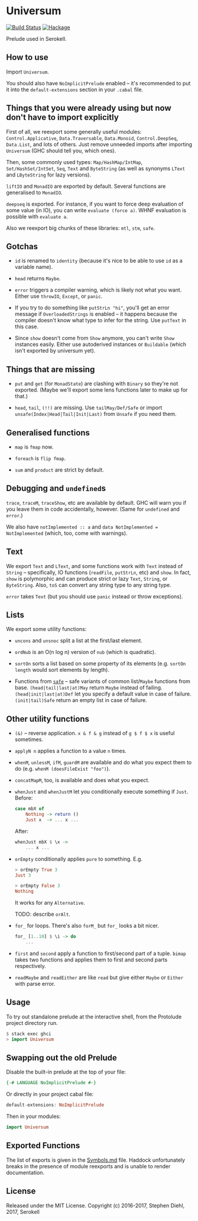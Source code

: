Universum
=========

[![Build Status](https://travis-ci.org/serokell/universum.svg?branch=master)](https://travis-ci.org/serokell/universum)
[![Hackage](https://img.shields.io/hackage/v/universum.svg)](https://hackage.haskell.org/package/universum)

Prelude used in Serokell.


How to use
----------

Import `Universum`.

You should also have `NoImplicitPrelude` enabled – it's recommended to put it into the `default-extensions` section in your `.cabal` file.


Things that you were already using but now don't have to import explicitly
--------------------------------------------------------------------------

First of all, we reexport some generally useful modules: `Control.Applicative`, `Data.Traversable`, `Data.Monoid`, `Control.DeepSeq`, `Data.List`, and lots of others. Just remove unneeded imports after importing `Universum` (GHC should tell you, which ones).

Then, some commonly used types: `Map/HashMap/IntMap`, `Set/HashSet/IntSet`, `Seq`, `Text` and `ByteString` (as well as synonyms `LText` and `LByteString` for lazy versions).

`liftIO` and `MonadIO` are exported by default. Several functions are generalised to `MonadIO`.

`deepseq` is exported. For instance, if you want to force deep evaluation of some value (in IO), you can write `evaluate (force a)`. WHNF evaluation is possible with `evaluate a`.

Also we reexport big chunks of these libraries: `mtl`, `stm`, `safe`.


Gotchas
-------

* `id` is renamed to `identity` (because it's nice to be able to use `id` as a variable name).

* `head` returns `Maybe`.

* `error` triggers a compiler warning, which is likely not what you want. Either use `throwIO`, `Except`, or `panic`.

* If you try to do something like `putStrLn "hi"`, you'll get an error message if `OverloadedStrings` is enabled – it happens because the compiler doesn't know what type to infer for the string. Use `putText` in this case.

* Since `show` doesn't come from `Show` anymore, you can't write `Show` instances easily. Either use autoderived instances or `Buildable` (which isn't exported by universum yet).


Things that are missing
-----------------------

* `put` and `get` (for `MonadState`) are clashing with `Binary` so they're not exported. (Maybe we'll export some lens functions later to make up for that.)

* `head`, `tail`, `(!!)` are missing. Use `tailMay/Def/Safe` or import `unsafe(Index|Head|Tail|Init|Last)` from `Unsafe` if you need them.


Generalised functions
---------------------

* `map` is `fmap` now.

* `foreach` is `flip fmap`.

* ``sum`` and ``product`` are strict by default.

Debugging and `undefined`s
--------------------------

`trace`, `traceM`, `traceShow`, etc are available by default. GHC will warn you if you leave them in code accidentally, however. (Same for `undefined` and `error`.)

We also have `notImplemented :: a` and `data NotImplemented = NotImplemented` (which, too, come with warnings).



Text
----

We export `Text` and `LText`, and some functions work with `Text` instead of `String` – specifically, IO functions (`readFile`, `putStrLn`, etc) and `show`. In fact, `show` is polymorphic and can produce strict or lazy `Text`, `String`, or `ByteString`. Also, `toS` can convert any string type to any string type.

`error` takes `Text` (but you should use `panic` instead or throw exceptions).


Lists
-----

We export some utility functions:

* `uncons` and `unsnoc` split a list at the first/last element.

* `ordNub` is an O(n log n) version of `nub` (which is quadratic).

* `sortOn` sorts a list based on some property of its elements (e.g. `sortOn length` would sort elements by length).

* Functions from [`safe`](https://hackage.haskell.org/package/safe) – safe variants of common list/`Maybe` functions from base. `(head|tail|last|at)May` return `Maybe` instead of failing. `(head|init|last|at)Def` let you specify a default value in case of failure. `(init|tail)Safe` return an empty list in case of failure.


Other utility functions
-----------------------

* `(&)` – reverse application. `x & f & g` instead of `g $ f $ x` is useful sometimes.

* `applyN n` applies a function to a value `n` times.

* `whenM`, `unlessM`, `ifM`, `guardM` are available and do what you expect them to do (e.g. `whenM (doesFileExist "foo")`).

* `concatMapM`, too, is available and does what you expect.

* `whenJust` and `whenJustM` let you conditionally execute something if `Just`. Before:

  ```haskell
  case mbX of
      Nothing -> return ()
      Just x  -> ... x ...
  ```

  After:

  ```haskell
  whenJust mbX $ \x ->
      ... x ...
  ```

* `orEmpty` conditionally applies `pure` to something. E.g.

  ```haskell
  > orEmpty True 3
  Just 3

  > orEmpty False 3
  Nothing
  ```

  It works for any `Alternative`.

  TODO: describe `orAlt`.

* `for_` for loops. There's also `forM_` but `for_` looks a bit nicer.

  ```haskell
  for_ [1..10] $ \i -> do
      ...
  ```

* `first` and `second` apply a function to first/second part of a tuple.
  `bimap` takes two functions and applies them to first and second parts respectively.

* `readMaybe` and `readEither` are like `read` but give either `Maybe` or `Either` with parse error.

Usage
-----
To try out standalone prelude at the interactive shell, from the Protolude
project directory run.

```haskell
$ stack exec ghci
> import Universum
```

Swapping out the old Prelude
----------------------------

Disable the built-in prelude at the top of your file:

```haskell
{-# LANGUAGE NoImplicitPrelude #-}
```

Or directly in your project cabal file:

```haskell
default-extensions: NoImplicitPrelude
```

Then in your modules:

```haskell
import Universum
```

Exported Functions
------------------

The list of exports is given in the [Symbols.md](./Symbols.md) file. Haddock
unfortunately breaks in the presence of module reexports and is unable to render
documentation.

License
-------

Released under the MIT License.
Copyright (c) 2016-2017, Stephen Diehl, 2017, Serokell

